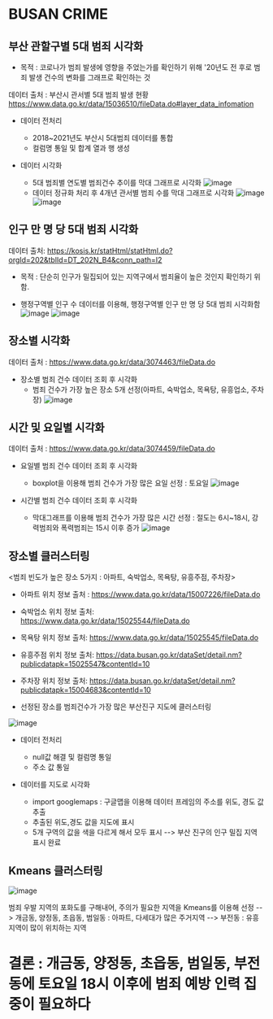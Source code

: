 # BUSAN CRIME

## 부산 관할구별 5대 범죄 시각화

- 목적 : 코로나가 범죄 발생에 영향을 주었는가를 확인하기 위해 '20년도 전 후로 범죄 발생 건수의 변화를 그래프로 확인하는 것

데이터 출처 : 부산시 관서별 5대 범죄 발생 현황 https://www.data.go.kr/data/15036510/fileData.do#layer_data_infomation

- 데이터 전처리
  - 2018~2021년도 부산시 5대범죄 데이터를 통합
  - 컬럼명 통일 및 합계 열과 행 생성
  
- 데이터 시각화
  - 5대 범죄별 연도별 범죄건수 추이를 막대 그래프로 시각화
  ![image](https://user-images.githubusercontent.com/108312150/185886648-576d4401-5198-45a3-8d30-827c7cd441aa.png)
  - 데이터 정규화 처리 후 4개년 관서별 범죄 수를 막대 그래프로 시각화
  ![image](https://user-images.githubusercontent.com/108312150/185886701-2c03cf77-1ba0-4569-9da9-ee5cabdfd778.png)
  ![image](https://user-images.githubusercontent.com/108312150/185886770-2657d372-d311-4d82-82cb-2671cc225a7c.png)

## 인구 만 명 당 5대 범죄 시각화

데이터 출처: https://kosis.kr/statHtml/statHtml.do?orgId=202&tblId=DT_202N_B4&conn_path=I2

- 목적 : 단순히 인구가 밀집되어 있는 지역구에서 범죄율이 높은 것인지 확인하기 위함.

- 행정구역별 인구 수 데이터를 이용해, 행정구역별 인구 만 명 당 5대 범죄 시각화함
![image](https://user-images.githubusercontent.com/108312150/185887032-02efe7d0-6770-4c10-b2cb-4c4c3d410878.png)
![image](https://user-images.githubusercontent.com/108312150/185887067-e8d32e1e-7bf0-4c37-b9ea-c5b02876c81d.png)

## 장소별 시각화

데이터 출처 : https://www.data.go.kr/data/3074463/fileData.do

- 장소별 범죄 건수 데이터 조회 후 시각화
  - 범죄 건수가 가장 높은 장소 5개 선정(아파트, 숙박업소, 목욕탕, 유흥업소, 주차장)
![image](https://user-images.githubusercontent.com/108312150/185886119-0c58b3c9-efd2-41cd-87a6-9c18a3804c4b.png)

## 시간 및 요일별 시각화

데이터 출처 : https://www.data.go.kr/data/3074459/fileData.do

- 요일별 범죄 건수 데이터 조회 후 시각화
  - boxplot을 이용해 범죄 건수가 가장 많은 요일 선정 : 토요일
  ![image](https://user-images.githubusercontent.com/108312150/185885872-c56c30b9-c11f-44eb-900a-e241f199db3b.png)

- 시간별 범죄 건수 데이터 조회 후 시각화
  - 막대그래프를 이용해 범죄 건수가 가장 많은 시간 선정 : 절도는 6시~18시, 강력범죄와 폭력범죄는 15시 이후 증가
  ![image](https://user-images.githubusercontent.com/108312150/185885957-74780b67-f918-4d8a-a74e-4704448737c8.png)


## 장소별 클러스터링

<범죄 빈도가 높은 장소 5가지 : 아파트, 숙박업소, 목욕탕, 유흥주점, 주차장>

  - 아파트 위치 정보 출처 : https://www.data.go.kr/data/15007226/fileData.do
  - 숙박업소 위치 정보 출처: https://www.data.go.kr/data/15025544/fileData.do
  - 목욕탕 위치 정보 출처: https://www.data.go.kr/data/15025545/fileData.do 
  - 유흥주점 위치 정보 출처: https://data.busan.go.kr/dataSet/detail.nm?publicdatapk=15025547&contentId=10
  - 주차장 위치 정보 출처: https://data.busan.go.kr/dataSet/detail.nm?publicdatapk=15004683&contentId=10

- 선정된 장소를 범죄건수가 가장 많은 부산진구 지도에 클러스터링

![image](https://user-images.githubusercontent.com/108312150/185885751-1d3d95a8-52a6-4eff-a2ce-54edadede76c.png)

- 데이터 전처리
  - null값 해결 및 컬럼명 통일
  - 주소 값 통일

- 데이터를 지도로 시각화
  - import googlemaps : 구글맵을 이용해 데이터 프레임의 주소를 위도, 경도 값 추출
  - 추출된 위도,경도 값을 지도에 표시
  - 5개 구역의 값을 색을 다르게 해서 모두 표시
  --> 부산 진구의 인구 밀집 지역 표시 완료 

## Kmeans 클러스터링

![image](https://user-images.githubusercontent.com/108312150/185885634-a4291980-f4ee-4660-9099-1cf1d6ff2e1e.png)

범죄 우발 지역의 포화도를 구해내어, 주의가 필요한 지역을 Kmeans를 이용해 선정
--> 개금동, 양정동, 초읍동, 범일동 : 아파트, 다세대가 많은 주거지역
--> 부전동 : 유흥 지역이 많이 위치하는 지역

# 결론 : 개금동, 양정동, 초읍동, 범일동, 부전동에 토요일 18시 이후에 범죄 예방 인력 집중이 필요하다 
